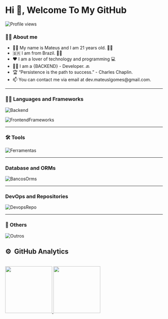 <h1 align="left">Hi 👋, Welcome To My GitHub</h1>
<p align="left"> <img src="https://komarev.com/ghpvc/?username=mateuslgomes&color=yellow" alt="Profile views" /></p> 

### 🧍‍♂️ About me
<ul>
  <li> 👨‍💻 My name is Mateus and I am 21 years old. 🙋‍♂️ </li>
  <li> 🇧🇷 I am from Brazil. 🙋‍♂️ </li>
  <li> ❤️ I am a lover of technology and programming 💻 </li>
  <li> 👨‍💻 I am a {BACKEND} - Developer. 🔙 </li>
  <li> 🏆 “Persistence is the path to success.” - Charles Chaplin. </li>
  <li> 📫 You can contact me via email at dev.mateuslgomes@gmail.com. </li>
</ul>

---

### 🧑‍💻 Languages ​​and Frameworks

![Backend](https://skillicons.dev/icons?i=java,python,spring,flask,django)

![FrontendFrameworks](https://skillicons.dev/icons?i=html,css,bootstrap,angular,javascript,typescript)

---

### 🛠 Tools

![Ferramentas](https://skillicons.dev/icons?i=idea,postman,vscode,eclipse,maven,gradle)

---

### Database and ORMs

![BancosOrms](https://skillicons.dev/icons?i=mysql,postgres,hibernate)

---

### DevOps and Repositories

![DevopsRepo](https://skillicons.dev/icons?i=git,docker,github,heroku)

---

### 🧰 Others

![Outros](https://skillicons.dev/icons?i=linux,rabbitmq,pandas)


## ⚙️ &nbsp;GitHub Analytics

<div style="display: inline_block"><br>
    <a href="https://github.com/mateuslgomes">
    <img height="150em" src="https://github-readme-stats.vercel.app/api?username=mateuslgomes&show_icons=true&theme=radical"/>
    <img height="150em" src="https://github-readme-stats.vercel.app/api/top-langs/?username=mateuslgomes&layout=compact&theme=radical"/>
</div>

<br>
